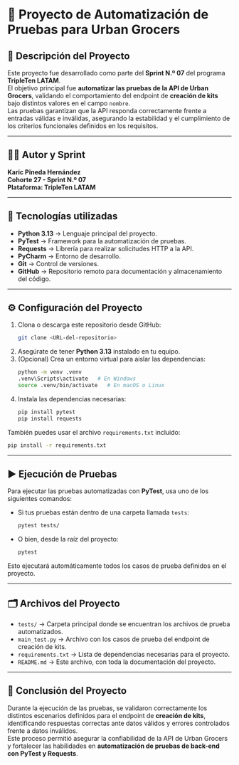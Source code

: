 # 🧪 Proyecto de Automatización de Pruebas para Urban Grocers

## 📖 Descripción del Proyecto  
Este proyecto fue desarrollado como parte del **Sprint N.º 07** del programa **TripleTen LATAM**.  
El objetivo principal fue **automatizar las pruebas de la API de Urban Grocers**, validando el comportamiento del endpoint de **creación de kits** bajo distintos valores en el campo `nombre`.  
Las pruebas garantizan que la API responda correctamente frente a entradas válidas e inválidas, asegurando la estabilidad y el cumplimiento de los criterios funcionales definidos en los requisitos.

---

## 👩‍💻 Autor y Sprint  
**Karic Pineda Hernández**  
**Cohorte 27 - Sprint N.º 07**  
**Plataforma: TripleTen LATAM**

---

## 🧰 Tecnologías utilizadas  
- **Python 3.13** → Lenguaje principal del proyecto.  
- **PyTest** → Framework para la automatización de pruebas.  
- **Requests** → Librería para realizar solicitudes HTTP a la API.  
- **PyCharm** → Entorno de desarrollo.  
- **Git** → Control de versiones.  
- **GitHub** → Repositorio remoto para documentación y almacenamiento del código.

---

## ⚙️ Configuración del Proyecto  
1. Clona o descarga este repositorio desde GitHub:  
   ```bash
   git clone <URL-del-repositorio>
   ```
2. Asegúrate de tener **Python 3.13** instalado en tu equipo.  
3. (Opcional) Crea un entorno virtual para aislar las dependencias:  
   ```bash
   python -m venv .venv
   .venv\Scripts\activate   # En Windows
   source .venv/bin/activate   # En macOS o Linux
   ```
4. Instala las dependencias necesarias:  
   ```bash
   pip install pytest
   pip install requests
   ```

También puedes usar el archivo `requirements.txt` incluido:  
```bash
pip install -r requirements.txt
```

---

## ▶️ Ejecución de Pruebas  
Para ejecutar las pruebas automatizadas con **PyTest**, usa uno de los siguientes comandos:

- Si tus pruebas están dentro de una carpeta llamada `tests`:  
  ```bash
  pytest tests/
  ```

- O bien, desde la raíz del proyecto:  
  ```bash
  pytest
  ```

Esto ejecutará automáticamente todos los casos de prueba definidos en el proyecto.

---

## 🗂 Archivos del Proyecto  
- `tests/` → Carpeta principal donde se encuentran los archivos de prueba automatizados.  
- `main_test.py` → Archivo con los casos de prueba del endpoint de creación de kits.  
- `requirements.txt` → Lista de dependencias necesarias para el proyecto.  
- `README.md` → Este archivo, con toda la documentación del proyecto.

---

## 🧾 Conclusión del Proyecto  
Durante la ejecución de las pruebas, se validaron correctamente los distintos escenarios definidos para el endpoint de **creación de kits**, identificando respuestas correctas ante datos válidos y errores controlados frente a datos inválidos.  
Este proceso permitió asegurar la confiabilidad de la API de Urban Grocers y fortalecer las habilidades en **automatización de pruebas de back-end con PyTest y Requests**. 
